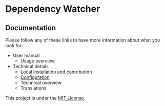 # Dependency Watcher

## Documentation

Please follow any of these links to have more information about what you look for:

* User manual
    * Usage overview
* Technical details
    * [Local installation and contribution](installation.md)
    * [Configuration](configuration.md)
    * Technical overview
    * Translations


This project is under the [MIT License](LICENSE).

